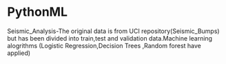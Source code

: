 # PythonML

Seismic_Analysis-The original data is from UCI repository(Seismic_Bumps) but has been divided into train,test and validation data.Machine learning alogrithms (Logistic Regression,Decision Trees ,Random forest have applied)

